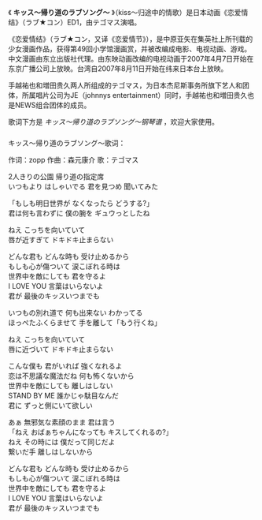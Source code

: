 

《 **キッス～帰り道のラブソング～** 》（kiss～归途中的情歌）是日本动画《恋爱情结》（ラブ★コン）ED1，由テゴマス演唱。

  

《恋爱情结》（ラブ★コン，又译《恋爱情节》），是中原亚矢在集英社上所刊载的少女漫画作品，获得第49回小学馆漫画赏，并被改编成电影、电视动画、游戏。中文漫画由东立出版社代理。由东映动画改编的电视动画于2007年4月7日开始在东京广播公司上放映。台湾自2007年8月11日开始在纬来日本台上放映。

  

手越祐也和増田贵久两人所组成的テゴマス，为日本杰尼斯事务所旗下艺人和团体，所属唱片公司为JE（johnnys
entertainment）同时，手越祐也和増田贵久也是NEWS组合团体的成员。

  

歌词下方是 _キッス～帰り道のラブソング～钢琴谱_ ，欢迎大家使用。

###  
キッス～帰り道のラブソング～歌词：

作词：zopp 作曲：森元康介 歌：テゴマス  
  
  
2人きりの公園 帰り道の指定席  
いつもより はしゃいでる 君を見つめ 聞いてみた

「もしも明日世界が なくなったら どうする?」  
君は何も言わずに 僕の腕を ギュウっとしたね

ねえ こっちを向いていて  
唇が近すぎて ドキドキ止まらない

どんな君も どんな時も 受け止めるから  
もしも心が傷ついて 涙こぼれる時は  
世界中を敵にしても 君を守るよ  
I LOVE YOU 言葉はいらないよ  
君が 最後のキッスいつまでも

いつもの別れ道で 何も出来ない わかってる  
ほっぺたふくらませて 手を離して「もう行くね」

ねえ こっちを向いていて  
唇に近づいて ドキドキ止まらない

こんな僕も 君がいれば 強くなれるよ  
恋は不思議な魔法だね 何も怖くないから  
世界中を敵にしても 離しはしない  
STAND BY ME 誰かじゃ駄目なんだ  
君に ずっと側にいて欲しい

あぁ 無邪気な素顔のまま 君は言う  
「ねえ おばぁちゃんになっても キスしてくれるの?」  
ねえ その時には 僕だって同じだよ  
繋いだ手 離しはしないから

どんな君も どんな時も 受け止めるから  
もしも心が傷ついて 涙こぼれる時は  
世界中を敵にしても 君を守るよ  
I LOVE YOU 言葉はいらないよ  
君が 最後のキッスいつまでも

  
  

